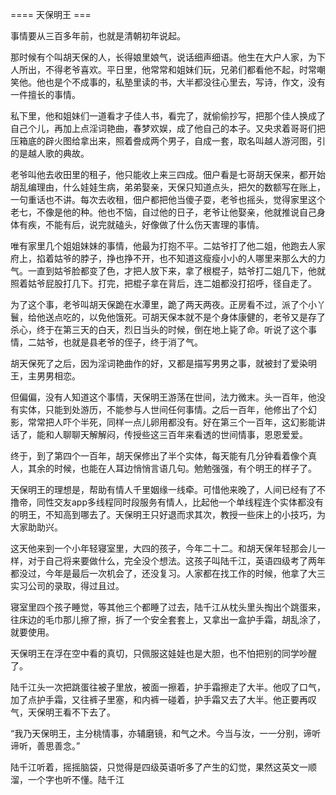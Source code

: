 


==== 天保明王  ===


事情要从三百多年前，也就是清朝初年说起。

那时候有个叫胡天保的人，长得娘里娘气，说话细声细语。他生在大户人家，为下人所出，不得老爷喜欢。平日里，他常常和姐妹们玩，兄弟们都看他不起，时常嘲笑他。他也是个不成事的，私塾里读的书，大半都没往心里去，写诗，作文，没有一件擅长的事情。

私下里，他和姐妹们一道看才子佳人书，看完了，就偷偷抄写，把那个佳人换成了自己个儿，再加上点淫词艳曲，春梦欢娱，成了他自己的本子。又央求着哥哥们把压箱底的辟火图给拿出来，照着誊成两个男子，自成一套，取名叫越人游河图，引的是越人歌的典故。

老爷叫他去收田里的租子，他只能收上来三四成。佃户看是七哥胡天保来，都开始胡乱编理由，什么娃娃生病，弟弟娶亲，天保只知道点头，把欠的数额写在账上，一句重话也不讲。每次去收租，佃户都把他当傻子耍，老爷也摇头，觉得家里这个老七，不像是他的种。他也不恼，自过他的日子，老爷让他娶亲，他就推说自己身体有疾，不能有后，说完就磕头，好像做了什么伤天害理的事情。

唯有家里几个姐姐妹妹的事情，他最为打抱不平。二姑爷打了他二姐，他跑去人家府上，掐着姑爷的脖子，挣也挣不开，也不知道这瘦瘦小小的人哪里来那么大的力气。一直到姑爷脸都变了色，才把人放下来，拿了根棍子，姑爷打二姐几下，他就照着姑爷屁股打几下。打完，把棍子拿在背后，连二姐都没打招呼，径自走了。

为了这个事，老爷叫胡天保跪在水潭里，跪了两天两夜。正房看不过，派了个小丫鬟，给他送点吃的，以免他饿死。可胡天保本就不是个身体康健的，老爷又是存了杀心，终于在第三天的白天，烈日当头的时候，倒在地上毙了命。听说了这个事情，二姑爷，也就是县老爷的侄子，终于消了气。

胡天保死了之后，因为淫词艳曲作的好，又都是描写男男之事，就被封了爱染明王，主男男相恋。

但偏偏，没有人知道这个事情，天保明王游荡在世间，法力微末。头一百年，他没有实体，只能到处游历，不能参与人世间任何事情。之后一百年，他修出了个幻影，常常把人吓个半死，同样一点儿卵用都没有。好在第三个一百年，这幻影能讲话了，能和人聊聊天解解闷，传授些这三百年来看透的世间情事，恩恩爱爱。

终于，到了第四个一百年，胡天保修出了半个实体，每天能有几分钟看着像个真人，其余的时候，也能在人耳边悄悄言语几句。勉勉强强，有个明王的样子了。

天保明王的理想是，帮助有情人千里姻缘一线牵。可惜他来晚了，人间已经有了不撸帝，同性交友app多线程同时段服务有情人，比起他一个单线程连个实体都没有的明王，不知高到哪去了。天保明王只好退而求其次，教授一些床上的小技巧，为大家助助兴。

这天他来到一个小年轻寝室里，大四的孩子，今年二十二。和胡天保年轻那会儿一样，对于自己将来要做什么，完全没个想法。这孩子叫陆千江，英语四级考了两年都没过，今年是最后一次机会了，还没复习。人家都在找工作的时候，他拿了大三实习公司的录取，得过且过。

寝室里四个孩子睡觉，等其他三个都睡了过去，陆千江从枕头里头掏出个跳蛋来，往床边的毛巾那儿擦了擦，拆了一个安全套套上，又拿出一盒护手霜，胡乱涂了，就要使用。

天保明王在浮在空中看的真切，只佩服这娃娃也是大胆，也不怕把别的同学吵醒了。

陆千江头一次把跳蛋往被子里放，被面一擦着，护手霜擦走了大半。他叹了口气，加了点护手霜，又往裤子里塞，和内裤一碰着，护手霜又去了大半。他正要再叹气，天保明王看不下去了。

“我乃天保明王，主分桃情事，亦辅磨镜，和气之术。今当与汝，一一分别，谛听谛听，善思善念。”

陆千江听着，摇摇脑袋，只觉得是四级英语听多了产生的幻觉，果然这英文一顺溜，一个字也听不懂。陆千江